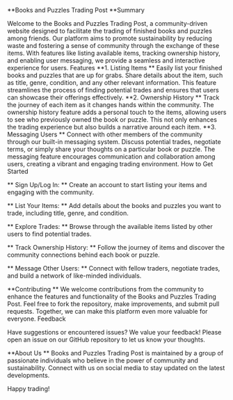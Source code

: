 **Books and Puzzles Trading Post
**Summary

Welcome to the Books and Puzzles Trading Post, a community-driven website designed to facilitate the trading of finished books and puzzles among friends. Our platform aims to promote sustainability by reducing waste and fostering a sense of community through the exchange of these items. With features like listing available items, tracking ownership history, and enabling user messaging, we provide a seamless and interactive experience for users.
Features
**1. Listing Items
**
Easily list your finished books and puzzles that are up for grabs. Share details about the item, such as title, genre, condition, and any other relevant information. This feature streamlines the process of finding potential trades and ensures that users can showcase their offerings effectively.
**2. Ownership History
**
Track the journey of each item as it changes hands within the community. The ownership history feature adds a personal touch to the items, allowing users to see who previously owned the book or puzzle. This not only enhances the trading experience but also builds a narrative around each item.
**3. Messaging Users
**
Connect with other members of the community through our built-in messaging system. Discuss potential trades, negotiate terms, or simply share your thoughts on a particular book or puzzle. The messaging feature encourages communication and collaboration among users, creating a vibrant and engaging trading environment.
How to Get Started

**    Sign Up/Log In:
**        Create an account to start listing your items and engaging with the community.

**    List Your Items:
**        Add details about the books and puzzles you want to trade, including title, genre, and condition.

**    Explore Trades:
**        Browse through the available items listed by other users to find potential trades.

**    Track Ownership History:
**        Follow the journey of items and discover the community connections behind each book or puzzle.

**    Message Other Users:
**        Connect with fellow traders, negotiate trades, and build a network of like-minded individuals.

**Contributing
**
We welcome contributions from the community to enhance the features and functionality of the Books and Puzzles Trading Post. Feel free to fork the repository, make improvements, and submit pull requests. Together, we can make this platform even more valuable for everyone.
Feedback

Have suggestions or encountered issues? We value your feedback! Please open an issue on our GitHub repository to let us know your thoughts.

**About Us
**
Books and Puzzles Trading Post is maintained by a group of passionate individuals who believe in the power of community and sustainability. Connect with us on social media to stay updated on the latest developments.

Happy trading!
